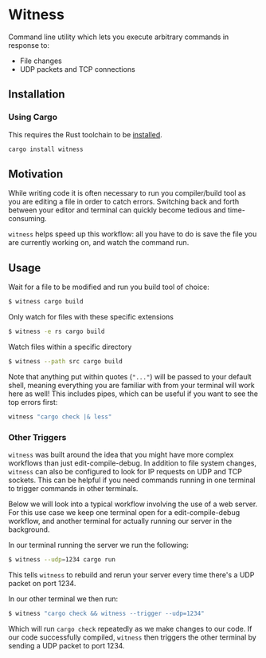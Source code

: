 
# Witness

Command line utility which lets you execute arbitrary commands in response to:

- File changes
- UDP packets and TCP connections


## Installation

### Using Cargo

This requires the Rust toolchain to be [installed](https://www.rust-lang.org/learn/get-started).

```sh
cargo install witness
```


## Motivation

While writing code it is often necessary to run you compiler/build tool as you
are editing a file in order to catch errors. Switching back and forth between
your editor and terminal can quickly become tedious and time-consuming.

`witness` helps speed up this workflow: all you have to do is save the file you
are currently working on, and watch the command run.


## Usage

Wait for a file to be modified and run you build tool of choice:

```sh
$ witness cargo build
```

Only watch for files with these specific extensions

```sh
$ witness -e rs cargo build
```

Watch files within a specific directory

```sh
$ witness --path src cargo build
```

Note that anything put within quotes (`"..."`) will be passed to your default
shell, meaning everything you are familiar with from your terminal will work
here as well! This includes pipes, which can be useful if you want to see the
top errors first:

```sh
witness "cargo check |& less"
```


### Other Triggers

`witness` was built around the idea that you might have more complex workflows
than just edit-compile-debug. In addition to file system changes, `witness` can
also be configured to look for IP requests on UDP and TCP sockets. This can be
helpful if you need commands running in one terminal to trigger commands in
other terminals.

Below we will look into a typical workflow involving the use of a web server.
For this use case we keep one terminal open for a edit-compile-debug workflow,
and another terminal for actually running our server in the background.

In our terminal running the server we run the following:

```sh
$ witness --udp=1234 cargo run
```

This tells `witness` to rebuild and rerun your server every time there's a
UDP packet on port 1234.

In our other terminal we then run:

```sh
$ witness "cargo check && witness --trigger --udp=1234"
```

Which will run `cargo check` repeatedly as we make changes to our code. If our
code successfully compiled, `witness` then triggers the other terminal by
sending a UDP packet to port 1234.

